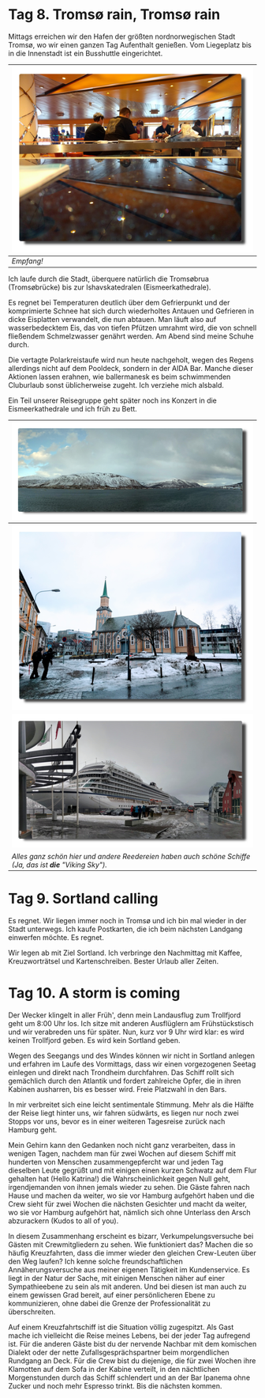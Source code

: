 <!--
.. title: Love Boat - The Real Story. Tromsø
.. slug: norge07
.. date: 2019-03-25 13:32:32 UTC+01:00
.. tags: norwegen,kreuzfahrt
.. category: unterwegs
.. link: 
.. description: 
.. type: text
-->

# Tag 8. Tromsø rain, Tromsø rain

Mittags erreichen wir den Hafen der größten nordnorwegischen Stadt Tromsø, wo wir einen ganzen Tag Aufenthalt genießen. Vom Liegeplatz bis in die Innenstadt ist ein Busshuttle eingerichtet.

| ![](../../images/norge2019/23.png) |
| --- |
| *Empfang!* |

Ich laufe durch die Stadt, überquere natürlich die Tromsøbrua (Tromsøbrücke) bis zur Ishavskatedralen (Eismeerkathedrale).

Es regnet bei Temperaturen deutlich über dem Gefrierpunkt und der komprimierte Schnee hat sich durch wiederholtes Antauen und Gefrieren in dicke Eisplatten verwandelt, die nun abtauen. Man läuft also auf wasserbedecktem Eis, das von tiefen Pfützen umrahmt wird, die von schnell fließendem Schmelzwasser genährt werden. Am Abend sind meine Schuhe durch.

Die vertagte Polarkreistaufe wird nun heute nachgeholt, wegen des Regens allerdings nicht auf dem Pooldeck, sondern in der AIDA Bar. Manche dieser Aktionen lassen erahnen, wie ballermanesk es beim schwimmenden Cluburlaub sonst üblicherweise zugeht. Ich verziehe mich alsbald.

Ein Teil unserer Reisegruppe geht später noch ins Konzert in die Eismeerkathedrale und ich früh zu Bett.

| ![](../../images/norge2019/22.png) |
| --- |
| ![](../../images/norge2019/21.png) |
| ![](../../images/norge2019/20.png) |
| *Alles ganz schön hier und andere Reedereien haben auch schöne Schiffe (Ja, das ist **die** "Viking Sky").* |

# Tag 9. Sortland calling

Es regnet. Wir liegen immer noch in Tromsø und ich bin mal wieder in der Stadt unterwegs. Ich kaufe Postkarten, die ich beim nächsten Landgang einwerfen möchte.
Es regnet.

Wir legen ab mit Ziel Sortland. Ich verbringe den Nachmittag mit Kaffee, Kreuzworträtsel und Kartenschreiben. Bester Urlaub aller Zeiten.

# Tag 10. A storm is coming

Der Wecker klingelt in aller Früh', denn mein Landausflug zum Trollfjord geht um 8:00 Uhr los. Ich sitze mit anderen Ausflüglern am Frühstückstisch und wir verabreden uns für später. Nun, kurz vor 9 Uhr wird klar: es wird keinen Trollfjord geben. Es wird kein Sortland geben.

Wegen des Seegangs und des Windes können wir nicht in Sortland anlegen und erfahren im Laufe des Vormittags, dass wir einen vorgezogenen Seetag einlegen und direkt nach Trondheim durchfahren. Das Schiff rollt sich gemächlich durch den Atlantik und fordert zahlreiche Opfer, die in ihren Kabinen ausharren, bis es besser wird. Freie Platzwahl in den Bars.

In mir verbreitet sich eine leicht sentimentale Stimmung. Mehr als die Hälfte der Reise liegt hinter uns, wir fahren südwärts, es liegen nur noch zwei Stopps vor uns, bevor es in einer weiteren Tagesreise zurück nach Hamburg geht.

Mein Gehirn kann den Gedanken noch nicht ganz verarbeiten, dass in wenigen Tagen, nachdem man für zwei Wochen auf diesem Schiff mit hunderten von Menschen zusammengepfercht war und jeden Tag dieselben Leute gegrüßt und mit einigen einen kurzen Schwatz auf dem Flur gehalten hat (Hello Katrina!) die Wahrscheinlichkeit gegen Null geht, irgendjemanden von ihnen jemals wieder zu sehen. Die Gäste fahren nach Hause und machen da weiter, wo sie vor Hamburg aufgehört haben und die Crew sieht für zwei Wochen die nächsten Gesichter und macht da weiter, wo sie vor Hamburg aufgehört hat, nämlich sich ohne Unterlass den Arsch abzurackern (Kudos to all of you).

In diesem Zusammenhang erscheint es bizarr, Verkumpelungsversuche bei Gästen mit Crewmitgliedern zu sehen. Wie funktioniert das? Machen die so häufig Kreuzfahrten, dass die immer wieder den gleichen Crew-Leuten über den Weg laufen? Ich kenne solche freundschaftlichen Annäherungsversuche aus meiner eigenen Tätigkeit im Kundenservice. Es liegt in der Natur der Sache, mit einigen Menschen näher auf einer Sympathieebene zu sein als mit anderen. Und bei diesen ist man auch zu einem gewissen Grad bereit, auf einer persönlicheren Ebene zu kommunizieren, ohne dabei die Grenze der Professionalität zu überschreiten.

Auf einem Kreuzfahrtschiff ist die Situation völlig zugespitzt. Als Gast mache ich vielleicht die Reise meines Lebens, bei der jeder Tag aufregend ist. Für die anderen Gäste bist du der nervende Nachbar mit dem komischen Dialekt oder der nette Zufallsgesprächspartner beim morgendlichen Rundgang an Deck. Für die Crew bist du diejenige, die für zwei Wochen ihre Klamotten auf dem Sofa in der Kabine verteilt, in den nächtlichen Morgenstunden durch das Schiff schlendert und an der Bar Ipanema ohne Zucker und noch mehr Espresso trinkt. Bis die nächsten kommen.

